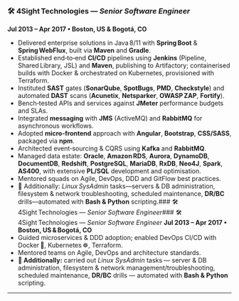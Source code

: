 ### 🛠️ 4Sight Technologies — _Senior Software Engineer_

**Jul 2013 – Apr 2017 • Boston, US & Bogotá, CO**

- Delivered enterprise solutions in Java 8/11 with **Spring Boot** & **Spring WebFlux**, built via
  **Maven** and **Gradle**.
- Established end‑to‑end **CI/CD** pipelines using **Jenkins** (Pipeline, Shared Library, JSL) and
  **Maven**, publishing to Artifactory; containerised builds with Docker & orchestrated on
  Kubernetes, provisioned with Terraform.
- Instituted **SAST** gates (**SonarQube**, **SpotBugs**, **PMD**, **Checkstyle**) and automated
  **DAST** scans (**Acunetix**, **Netsparker**, **OWASP ZAP**, **Fortify**).
- Bench‑tested APIs and services against **JMeter** performance budgets and SLAs.
- Integrated **messaging** with **JMS** (ActiveMQ) and **RabbitMQ** for asynchronous workflows.
- Adopted **micro‑frontend** approach with **Angular**, **Bootstrap**, **CSS/SASS**, packaged via
  **npm**.
- Architected event‑sourcing & CQRS using **Kafka** and **RabbitMQ**.
- Managed data estate: **Oracle**, **Amazon RDS**, **Aurora**, **DynamoDB**, **DocumentDB**,
  **Redshift**, **PostgreSQL**, **MariaDB**, **RxDB**, **Neo4J**, **Spark**, **AS400**, with
  extensive **PL/SQL** development and optimisation.
- Mentored squads on Agile, DevOps, DDD and GitFlow best practices.
- 🔧 Additionally: _Linux SysAdmin_ tasks—servers & DB administration, filesystem & network
  troubleshooting, scheduled maintenance, **DR/BC** drills—automated with **Bash & Python**
  scripting.### 🛠️ 4Sight Technologies — _Senior Software Engineer_### 🛠️ 4Sight Technologies —
  _Senior Software Engineer_ **Jul 2013 – Apr 2017 • Boston, US & Bogotá, CO**
- Guided microservices & DDD adoption; enabled DevOps CI/CD with Docker 🐳, Kubernetes ☸️,
  Terraform.
- Mentored teams on Agile, DevOps and architecture standards.
- **🔧 Additionally:** carried out _Linux SysAdmin_ tasks — server & DB administration, filesystem &
  network management/troubleshooting, scheduled maintenance, **DR/BC** drills — automated with
  **Bash & Python** scripting.

---
